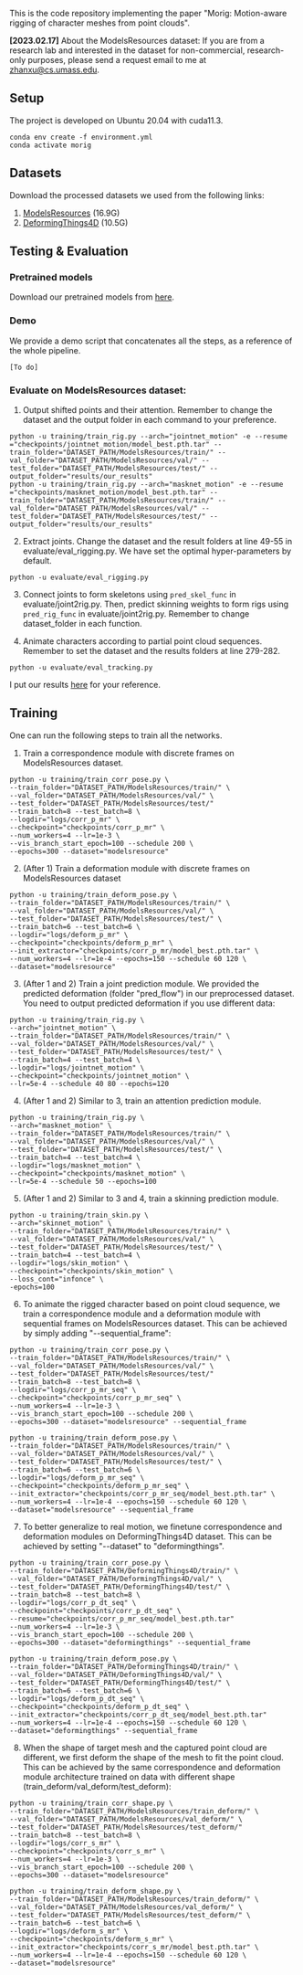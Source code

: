 This is the code repository implementing the paper "Morig: Motion-aware rigging of character meshes from point clouds".

**[2023.02.17]** About the ModelsResources dataset: If you are from a research lab and interested in the dataset for non-commercial, research-only purposes, please send a request email to me at zhanxu@cs.umass.edu.

## Setup
The project is developed on Ubuntu 20.04 with cuda11.3.

```
conda env create -f environment.yml
conda activate morig
```

## Datasets
Download the processed datasets we used from the following links:
1. [ModelsResources](https://umass-my.sharepoint.com/:u:/g/personal/zhanxu_umass_edu/EeiBvoeAJdVPl3Sx9xKHhisBcBulUu63IZnOaXJ0ZtfEqQ?e=C36xcb) (16.9G)
2. [DeformingThings4D](https://umass-my.sharepoint.com/:u:/g/personal/zhanxu_umass_edu/EW_2pbf8LNRNhofmgf-XTasB8VyU8I-r3F1bv1qU9lmhIQ?e=aQNUBu) (10.5G)


## Testing & Evaluation

### Pretrained models
Download our pretrained models from [here](https://umass-my.sharepoint.com/:u:/g/personal/zhanxu_umass_edu/EU011m-IkQhBkeItRXuKJzoBlwAy2GG2DhZERFCOfn8NVg?e=pHhLFL).

### Demo
We provide a demo script that concatenates all the steps, as a reference of the whole pipeline.
```
[To do]
```

### Evaluate on ModelsResources dataset:
1. Output shifted points and their attention. Remember to change the dataset and the output folder in each command to your preference.
```
python -u training/train_rig.py --arch="jointnet_motion" -e --resume ="checkpoints/jointnet_motion/model_best.pth.tar" --train_folder="DATASET_PATH/ModelsResources/train/" --val_folder="DATASET_PATH/ModelsResources/val/" --test_folder="DATASET_PATH/ModelsResources/test/" --output_folder="results/our_results"
python -u training/train_rig.py --arch="masknet_motion" -e --resume ="checkpoints/masknet_motion/model_best.pth.tar" --train_folder="DATASET_PATH/ModelsResources/train/" --val_folder="DATASET_PATH/ModelsResources/val/" --test_folder="DATASET_PATH/ModelsResources/test/" --output_folder="results/our_results"
```

2. Extract joints. 
Change the dataset and the result folders at line 49-55 in evaluate/eval_rigging.py.
We have set the optimal hyper-parameters by default.
```
python -u evaluate/eval_rigging.py
```

3. Connect joints to form skeletons using ```pred_skel_func``` in evaluate/joint2rig.py.
Then, predict skinning weights to form rigs using ```pred_rig_func``` in evaluate/joint2rig.py.
Remember to change dataset_folder in each function.

5. Animate characters according to partial point cloud sequences. Remember to set the dataset and the results folders at line 279-282.
```
python -u evaluate/eval_tracking.py
```

I put our results [here](https://umass-my.sharepoint.com/:u:/g/personal/zhanxu_umass_edu/Ea7eMXkBdlRDrrtkB3RKYRUBC_UiuPpHGg0eahx_sVipRw?e=12YuVO) for your reference.

## Training
One can run the following steps to train all the networks.

1. Train a correspondence module with discrete frames on ModelsResources dataset.
```
python -u training/train_corr_pose.py \
--train_folder="DATASET_PATH/ModelsResources/train/" \
--val_folder="DATASET_PATH/ModelsResources/val/" \
--test_folder="DATASET_PATH/ModelsResources/test/" 
--train_batch=8 --test_batch=8 \
--logdir="logs/corr_p_mr" \ 
--checkpoint="checkpoints/corr_p_mr" \ 
--num_workers=4 --lr=1e-3 \
--vis_branch_start_epoch=100 --schedule 200 \
--epochs=300 --dataset="modelsresource"
```
2. (After 1) Train a deformation module with discrete frames on ModelsResources dataset
```
python -u training/train_deform_pose.py \
--train_folder="DATASET_PATH/ModelsResources/train/" \
--val_folder="DATASET_PATH/ModelsResources/val/" \
--test_folder="DATASET_PATH/ModelsResources/test/" \
--train_batch=6 --test_batch=6 \
--logdir="logs/deform_p_mr" \
--checkpoint="checkpoints/deform_p_mr" \
--init_extractor="checkpoints/corr_p_mr/model_best.pth.tar" \
--num_workers=4 --lr=1e-4 --epochs=150 --schedule 60 120 \
--dataset="modelsresource"
```
3. (After 1 and 2) Train a joint prediction module. We provided the predicted deformation (folder "pred_flow") in our preprocessed dataset. 
You need to output predicted deformation if you use different data:
```
python -u training/train_rig.py \
--arch="jointnet_motion" \
--train_folder="DATASET_PATH/ModelsResources/train/" \
--val_folder="DATASET_PATH/ModelsResources/val/" \
--test_folder="DATASET_PATH/ModelsResources/test/" \
--train_batch=4 --test_batch=4 \
--logdir="logs/jointnet_motion" \
--checkpoint="checkpoints/jointnet_motion" \
--lr=5e-4 --schedule 40 80 --epochs=120
```
4. (After 1 and 2) Similar to 3, train an attention prediction module.
```
python -u training/train_rig.py \
--arch="masknet_motion" \
--train_folder="DATASET_PATH/ModelsResources/train/" \
--val_folder="DATASET_PATH/ModelsResources/val/" \
--test_folder="DATASET_PATH/ModelsResources/test/" \
--train_batch=4 --test_batch=4 \
--logdir="logs/masknet_motion" \
--checkpoint="checkpoints/masknet_motion" \
--lr=5e-4 --schedule 50 --epochs=100
```

5. (After 1 and 2) Similar to 3 and 4, train a skinning prediction module.
```
python -u training/train_skin.py \
--arch="skinnet_motion" \
--train_folder="DATASET_PATH/ModelsResources/train/" \
--val_folder="DATASET_PATH/ModelsResources/val/" \
--test_folder="DATASET_PATH/ModelsResources/test/" \
--train_batch=4 --test_batch=4 \
--logdir="logs/skin_motion" \
--checkpoint="checkpoints/skin_motion" \
--loss_cont="infonce" \
-epochs=100
```

6. To animate the rigged character based on point cloud sequence, we train a correspondence module and a 
deformation module with sequential frames on ModelsResources dataset. This can be achieved by simply adding "--sequential_frame":
```
python -u training/train_corr_pose.py \
--train_folder="DATASET_PATH/ModelsResources/train/" \
--val_folder="DATASET_PATH/ModelsResources/val/" \
--test_folder="DATASET_PATH/ModelsResources/test/" 
--train_batch=8 --test_batch=8 \
--logdir="logs/corr_p_mr_seq" \ 
--checkpoint="checkpoints/corr_p_mr_seq" \ 
--num_workers=4 --lr=1e-3 \
--vis_branch_start_epoch=100 --schedule 200 \
--epochs=300 --dataset="modelsresource" --sequential_frame
```
```
python -u training/train_deform_pose.py \
--train_folder="DATASET_PATH/ModelsResources/train/" \
--val_folder="DATASET_PATH/ModelsResources/val/" \
--test_folder="DATASET_PATH/ModelsResources/test/" \
--train_batch=6 --test_batch=6 \
--logdir="logs/deform_p_mr_seq" \
--checkpoint="checkpoints/deform_p_mr_seq" \
--init_extractor="checkpoints/corr_p_mr_seq/model_best.pth.tar" \
--num_workers=4 --lr=1e-4 --epochs=150 --schedule 60 120 \
--dataset="modelsresource" --sequential_frame
```

7. To better generalize to real motion, we finetune correspondence and deformation modules on DeformingThings4D dataset. 
This can be achieved by setting "--dataset" to "deformingthings".
```
python -u training/train_corr_pose.py \
--train_folder="DATASET_PATH/DeformingThings4D/train/" \
--val_folder="DATASET_PATH/DeformingThings4D/val/" \
--test_folder="DATASET_PATH/DeformingThings4D/test/" \
--train_batch=8 --test_batch=8 \
--logdir="logs/corr_p_dt_seq" \
--checkpoint="checkpoints/corr_p_dt_seq" \
--resume="checkpoints/corr_p_mr_seq/model_best.pth.tar"
--num_workers=4 --lr=1e-3 \
--vis_branch_start_epoch=100 --schedule 200 \
--epochs=300 --dataset="deformingthings" --sequential_frame
```
```
python -u training/train_deform_pose.py \
--train_folder="DATASET_PATH/DeformingThings4D/train/" \
--val_folder="DATASET_PATH/DeformingThings4D/val/" \
--test_folder="DATASET_PATH/DeformingThings4D/test/" \
--train_batch=6 --test_batch=6 \
--logdir="logs/deform_p_dt_seq" \
--checkpoint="checkpoints/deform_p_dt_seq" \
--init_extractor="checkpoints/corr_p_dt_seq/model_best.pth.tar"
--num_workers=4 --lr=1e-4 --epochs=150 --schedule 60 120 \
--dataset="deformingthings" --sequential_frame
```

8. When the shape of target mesh and the captured point cloud are different, 
we first deform the shape of the mesh to fit the point cloud. 
This can be achieved by the same correspondence and deformation module architecture trained on data with different shape (train_deform/val_deform/test_deform):
```
python -u training/train_corr_shape.py \
--train_folder="DATASET_PATH/ModelsResources/train_deform/" \
--val_folder="DATASET_PATH/ModelsResources/val_deform/" \
--test_folder="DATASET_PATH/ModelsResources/test_deform/" 
--train_batch=8 --test_batch=8 \
--logdir="logs/corr_s_mr" \ 
--checkpoint="checkpoints/corr_s_mr" \ 
--num_workers=4 --lr=1e-3 \
--vis_branch_start_epoch=100 --schedule 200 \
--epochs=300 --dataset="modelsresource"
```
```
python -u training/train_deform_shape.py \
--train_folder="DATASET_PATH/ModelsResources/train_deform/" \
--val_folder="DATASET_PATH/ModelsResources/val_deform/" \
--test_folder="DATASET_PATH/ModelsResources/test_deform/" \
--train_batch=6 --test_batch=6 \
--logdir="logs/deform_s_mr" \
--checkpoint="checkpoints/deform_s_mr" \
--init_extractor="checkpoints/corr_s_mr/model_best.pth.tar" \
--num_workers=4 --lr=1e-4 --epochs=150 --schedule 60 120 \
--dataset="modelsresource"
```
